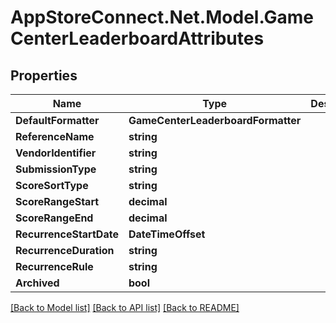 # AppStoreConnect.Net.Model.GameCenterLeaderboardAttributes

## Properties

Name | Type | Description | Notes
------------ | ------------- | ------------- | -------------
**DefaultFormatter** | **GameCenterLeaderboardFormatter** |  | [optional] 
**ReferenceName** | **string** |  | [optional] 
**VendorIdentifier** | **string** |  | [optional] 
**SubmissionType** | **string** |  | [optional] 
**ScoreSortType** | **string** |  | [optional] 
**ScoreRangeStart** | **decimal** |  | [optional] 
**ScoreRangeEnd** | **decimal** |  | [optional] 
**RecurrenceStartDate** | **DateTimeOffset** |  | [optional] 
**RecurrenceDuration** | **string** |  | [optional] 
**RecurrenceRule** | **string** |  | [optional] 
**Archived** | **bool** |  | [optional] 

[[Back to Model list]](../README.md#documentation-for-models) [[Back to API list]](../README.md#documentation-for-api-endpoints) [[Back to README]](../README.md)


